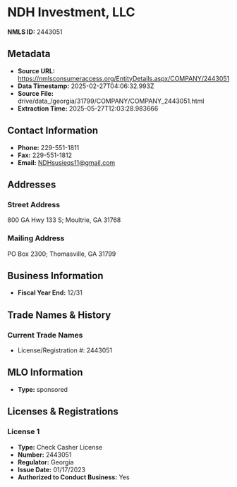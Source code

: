 # NDH Investment, LLC

**NMLS ID:** 2443051

## Metadata
- **Source URL:** https://nmlsconsumeraccess.org/EntityDetails.aspx/COMPANY/2443051
- **Data Timestamp:** 2025-02-27T04:06:32.993Z
- **Source File:** drive/data_/georgia/31799/COMPANY/COMPANY_2443051.html
- **Extraction Time:** 2025-05-27T12:03:28.983666

## Contact Information
- **Phone:** 229-551-1811
- **Fax:** 229-551-1812
- **Email:** NDHsusieqs11@gmail.com

## Addresses
### Street Address
800 GA Hwy 133 S; Moultrie, GA 31768

### Mailing Address
PO Box 2300; Thomasville, GA 31799

## Business Information
- **Fiscal Year End:** 12/31

## Trade Names & History
### Current Trade Names
- License/Registration #: 2443051

## MLO Information
- **Type:** sponsored

## Licenses & Registrations

### License 1
- **Type:** Check Casher License
- **Number:** 2443051
- **Regulator:** Georgia
- **Issue Date:** 01/17/2023
- **Authorized to Conduct Business:** Yes
